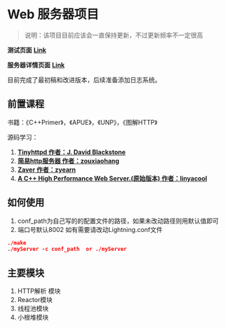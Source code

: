 # Web 服务器项目

> 说明：该项目目前应该会一直保持更新，不过更新频率不一定很高

**测试页面** **[Link](<http://129.211.28.16:8002/>)**

**服务器详情页面** [**Link**](http://129.211.28.16:8002/serverInfo.html)

目前完成了最初稿和改进版本，后续准备添加日志系统。

## 前置课程

书籍：《C++Primer》，《APUE》，《UNP》，《图解HTTP》

源码学习：

1. [**Tinyhttpd  作者：J. David Blackstone**](<https://github.com/EZLippi/Tinyhttpd>)
2. [ **简易http服务器  作者：zouxiaohang**](<https://github.com/zouxiaohang/webserver>)
3. [**Zaver  作者：zyearn**](<https://github.com/zyearn/zaver>)
4. [**A C++ High Performance Web Server.(原始版本) 作者：linyacool**](<https://github.com/linyacool/WebServer>)

## 如何使用

1. conf_path为自己写的的配置文件的路径，如果未改动路径则用默认值即可
2. 端口号默认8002 如有需要请改动Lightning.conf文件

```cmake
./make
./myServer -c conf_path  or ./myServer
```

## 主要模块

1. HTTP解析 模块
2. Reactor模块
3. 线程池模块
4. 小根堆模块

